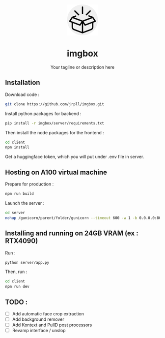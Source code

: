 <div align="center">
  <img src="client/dist/box.svg" alt="imgbox logo" width="100"/>
  <h1>imgbox</h1>
  <p>Your tagline or description here</p>
</div>

## Installation

Download code : 

```bash
git clone https://github.com/jrpll/imgbox.git 
```

Install python packages for backend :

```bash
pip install -r imgbox/server/requirements.txt
```
Then install the node packages for the frontend :

```bash
cd client
npm install
```

Get a huggingface token, which you will put under .env file in server.

## Hosting on A100 virtual machine

Prepare for production :

```bash
npm run build
```

Launch the server : 

```bash
cd server
nohup /gunicorn/parent/folder/gunicorn --timeout 600 -w 1 -b 0.0.0.0:8080 app:app
```

## Installing and running on 24GB VRAM (ex : RTX4090)

Run :

```bash 
python server/app.py
```

Then, run :

```bash
cd client
npm run dev
```

## TODO :

- [ ] Add automatic face crop extraction
- [ ] Add background remover
- [ ] Add Kontext and PulID post processors
- [ ] Revamp interface / unslop

